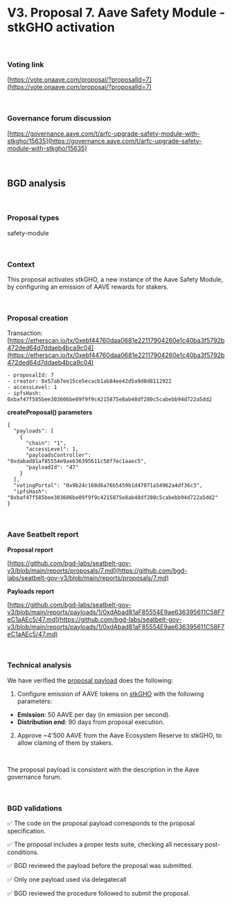 # V3. Proposal 7. Aave Safety Module - stkGHO activation

<br>

### Voting link

[https://vote.onaave.com/proposal/?proposalId=7](https://vote.onaave.com/proposal/?proposalId=7)

<br>

### Governance forum discussion

[https://governance.aave.com/t/arfc-upgrade-safety-module-with-stkgho/15635](https://governance.aave.com/t/arfc-upgrade-safety-module-with-stkgho/15635)

<br>

## BGD analysis

<br>

### Proposal types

safety-module

<br>

### Context

This proposal activates stkGHO, a new instance of the Aave Safety Module, by configuring an emission of AAVE rewards for stakers.

<br>

### Proposal creation

Transaction: [https://etherscan.io/tx/0xebf44760daa0681e22117904260e1c40ba3f5792b472ded64d7ddaeb4bca9c04](https://etherscan.io/tx/0xebf44760daa0681e22117904260e1c40ba3f5792b472ded64d7ddaeb4bca9c04)


```
- proposalId: 7
- creator: 0x57ab7ee15ce5ecacb1ab84ee42d5a9d0d8112922
- accessLevel: 1
- ipfsHash: 0xbaf47f585bee303606be09f9f9c4215875e8ab48df280c5cabebb94d722a5dd2
```

**createProposal() parameters**
```
{
  "payloads": [
    {
      "chain": "1",
      "accessLevel": 1,
      "payloadsController": "0xdabad81af85554e9ae636395611c58f7ec1aaec5",
      "payloadId": "47"
    }
  ],
  "votingPortal": "0x9b24c168d6a76b5459b1d47071a54962a4df36c3",
  "ipfsHash": "0xbaf47f585bee303606be09f9f9c4215875e8ab48df280c5cabebb94d722a5dd2"
}
```

<br>

### Aave Seatbelt report

**Proposal report**

[https://github.com/bgd-labs/seatbelt-gov-v3/blob/main/reports/proposals/7.md](https://github.com/bgd-labs/seatbelt-gov-v3/blob/main/reports/proposals/7.md)

**Payloads report**

[https://github.com/bgd-labs/seatbelt-gov-v3/blob/main/reports/payloads/1/0xdAbad81aF85554E9ae636395611C58F7eC1aAEc5/47.md](https://github.com/bgd-labs/seatbelt-gov-v3/blob/main/reports/payloads/1/0xdAbad81aF85554E9ae636395611C58F7eC1aAEc5/47.md)

<br>

### Technical analysis

We have verified the [proposal payload](https://etherscan.io/address/0xc66A72836B7832372A799b5E564dFa8Ed10df405#code#F1#L16) does the following:

1. Configure emission of AAVE tokens on [stkGHO](https://etherscan.io/address/0x1a88Df1cFe15Af22B3c4c783D4e6F7F9e0C1885d) with the following parameters:
  - **Emission**: 50 AAVE per day (in emission per second).
  - **Distribution end**: 90 days from proposal execution.
2. Approve ~4'500 AAVE from the Aave Ecosystem Reserve to stkGHO, to allow claming of them by stakers.

<br>

The proposal payload is consistent with the description in the Aave governance forum.

<br>

### BGD validations

:white_check_mark: The code on the proposal payload corresponds to the proposal specification.

:white_check_mark: The proposal includes a proper tests suite, checking all necessary post-conditions.

:white_check_mark: BGD reviewed the payload before the proposal was submitted.

:white_check_mark: Only one payload used via delegatecall

:white_check_mark: BGD reviewed the procedure followed to submit the proposal.
